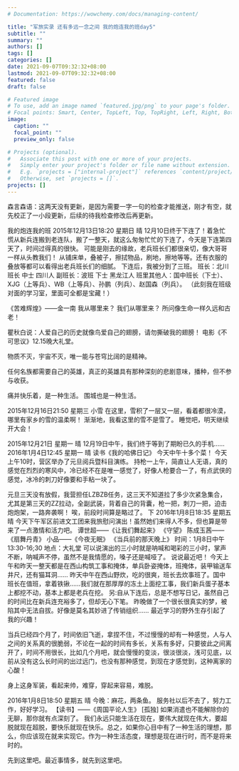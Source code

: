 ```yaml
---
# Documentation: https://wowchemy.com/docs/managing-content/

title: "军旅实录 还有多远一念之间 我的炮连我的班day5"
subtitle: ""
summary: ""
authors: []
tags: []
categories: []
date: 2021-09-07T09:32:32+08:00
lastmod: 2021-09-07T09:32:32+08:00
featured: false
draft: false

# Featured image
# To use, add an image named `featured.jpg/png` to your page's folder.
# Focal points: Smart, Center, TopLeft, Top, TopRight, Left, Right, BottomLeft, Bottom, BottomRight.
image:
  caption: ""
  focal_point: ""
  preview_only: false

# Projects (optional).
#   Associate this post with one or more of your projects.
#   Simply enter your project's folder or file name without extension.
#   E.g. `projects = ["internal-project"]` references `content/project/deep-learning/index.md`.
#   Otherwise, set `projects = []`.
projects: []
---
```

森言森语：这两天没有更新，是因为需要一字一句的检查才能推送，刚才有空，就先校正了一小段更新，后续的待我检查修改后再更新。

我的炮连我的班
2015年12月13日18:20         星期日                   晴
12月10日终于下连了！着急忙慌从新兵连搬到老连队，搬了一整天，就这么匆匆忙忙的下连了，今天是下连第四天了，时间过得真的很快。
可能是刚去的缘故，老兵班长们都很亲切，像大哥哥一样从头教我们！
从铺床单，叠被子，擦拭物品，刷地，擦地等等。还有衣服的叠放等都可以看得出老兵班长们的细腻。
下连后，我被分到了三班。
班长：北川班长 中士 四川人
副班长：波班 下士 黑龙江人
班里其他人：国中班长（下士）、XJG（上等兵）、WB（上等兵）、孙鹏（列兵）、赵国森（列兵）。
（此刻我在班级对面的学习室，里面可全都是宝藏！）
 
《苦难辉煌》——金一南
我从哪里来？
我们从哪里来？
所问像生命一样久远和古老！
 
瞿秋白说：人爱自己的历史就像鸟爱自己的翅膀，请勿撕破我的翅膀！
电影《不可思议》12.15晚大礼堂。
 
物质不灭，宇宙不灭，唯一能与苍穹比阔的是精神。
 
任何名族都需要自己的英雄，真正的英雄具有那种深刻的悲剧意味，播种，但不参与收获。
 

 
痛并快乐着，是一种生活。
围城也是一种生活。
 
2015年12月16日21:50     星期三                     小雪
在这里，雪积了一层又一层，看着都很冷漠，哪里有家乡的雪的温柔啊！
渐渐地，我看这里的雪不是雪了。
睡觉吧，明天继续开大会！
 
2015年12月21日          星期一                    晴
12月19日中午，我们终于等到了期盼已久的手机……
2016年1月4日12:45     星期一                              晴
读书《我的哈佛日记》
今天中午十多个菜！
今天上午10时，营区举办了元旦阅兵暨科目演练。
持枪一上午，简直让人无语，真的感觉在烈烈的寒风中，冷已经不在是唯一感觉了，好像人枪要合一了，有点武侠的感觉，冰冷的刺刀好像要和手粘一块了。
 
元旦三天没有放假，我营担任LZBZB任务，这三天不知道拉了多少次紧急集合，尤其是第三天的ZZ拉动，全副武装，背着自己的背囊，枪一把，刺刀一把，迫击炮炮架，一路奔袭啊！
唉，前段时间算是略过了。
下
2016年1月8日18:35      星期五                       晴
今天下午军区前进文工团来我旅慰问演出！虽然她们来得人不多，但也算是带来了一点激情和活力吧。
谭世超——《让我们舞起来》
《守望》
陈成玉茜——《扇舞丹青》
小品——《今夜无眠》
《当兵前的那天晚上》
时间：1月8日中午13:30-16;30
地点：大礼堂
可以说演出的三小时就是呐喊和喝彩的三小时，掌声不断，呐喊声不停，虽然不是我情愿的，嗓子还是喊哑了。
说说最近吧！
今天上午和昨天一整天都是在西山构筑工事和掩体，单兵卧姿掩体，班掩体，装甲输送车井尺，还有猫耳洞……
昨天中午在西山野炊，吃的很爽，班长去炊事班了。国中班长在值班，拿着铁锹……我们就在那厚厚的冻土上面挖工事，我们新兵蛋子基本上都挖不动，基本上都是老兵在挖。
另:自从下连后，总是不想写日记，虽然自己的时间比在新兵连充裕多了，但却无心下笔。
昨晚做了一个很长很真实的梦，被陷其中无法自拔。好像是莫名其妙进了传销组织……
最近学习的野外生存引起了我的兴趣！
 
当兵已经四个月了，时间依旧飞逝，拿捏不住，不过慢慢的却有一种感觉，人与人之间的关系真的很脆弱，不论在一起的时间有多长，关系有多好，只要彼此之间离开了，时间不用很长，比如几个月吧，就会慢慢的变淡，很淡很淡，浅可见底，以前从没有这么长时间的出过远门，也没有那种感觉，到现在才感觉到，这种离家的心酸！
 
身上这身军装，看起来帅，难穿，穿起来容易，难脱。
 
2016年1月8日18:50        星期五                      晴
今晚：麻花，两条鱼。
服务社以后不去了，努力工作，好好学习。
【读书】——《周国平论人生》
[孤独]
如果消遣也不能解除你的无聊，那你就有点深刻了。
我们永远只能生活在现在，要伟大就现在伟大，要超脱就现在超脱，要快乐就现在快乐。总之，如果你心目中有了一种生活的理想，那么，你应该现在就来实现它。作为一种生活态度，理想是现在进行时，而不是将来时的。

先到这里吧。最近事情多，就先到这里吧。